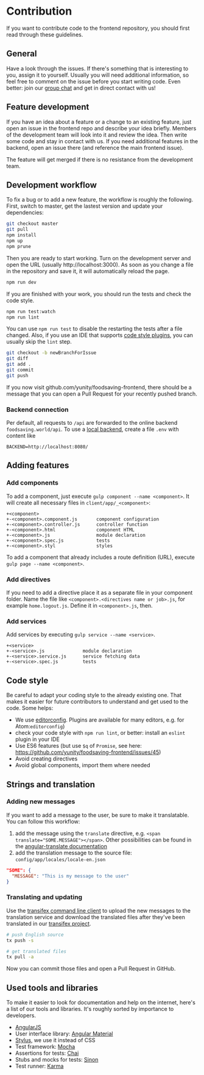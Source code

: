 # Contribution
If you want to contribute code to the frontend repository, you should first read through these guidelines.

## General

Have a look through the issues. If there's something that is interesting to you, assign it to yourself. Usually you will need additional information, so feel free to comment on the issue before you start writing code. Even better: join our [group chat](slackin.yunity.org) and get in direct contact with us!

## Feature development

If you have an idea about a feature or a change to an existing feature, just open an issue in the frontend repo and describe your idea briefly. Members of the development team will look into it and review the idea. Then write some code and stay in contact with us. If you need additional features in the backend, open an issue there (and reference the main frontend issue).

The feature will get merged if there is no resistance from the development team.

## Development workflow

To fix a bug or to add a new feature, the workflow is roughly the following. First, switch to master, get the lastest version and update your dependencies:

```sh
git checkout master
git pull
npm install
npm up
npm prune
```

Then you are ready to start working. Turn on the development server and open the URL (usually http://localhost:3000). As soon as you change a file in the repository and save it, it will automatically reload the page.

```sh
npm run dev
```

If you are finished with your work, you should run the tests and check the code style.

```sh
npm run test:watch
npm run lint
```

You can use `npm run test` to disable the restarting the tests after a file changed. Also, if you use an IDE that supports [code style plugins](#code-style), you can usually skip the `lint` step.

```sh
git checkout -b newBranchForIssue
git diff
git add .
git commit
git push
```

If you now visit github.com/yunity/foodsaving-frontend, there should be a message that you can open a Pull Request for your recently pushed branch.

### Backend connection

Per default, all requests to `/api` are forwarded to the online backend `foodsaving.world/api`.
To use a [local backend](https://github.com/yunity/foodsaving-backend/), create a file `.env` with content like

```
BACKEND=http://localhost:8080/
```


## Adding features

### Add components
To add a component, just execute `gulp component --name <component>`. It will create all necessary files in `client/app/_<component>`:

```
+<component>
+-<component>.component.js       component configuration
+-<component>.controller.js      controller function
+-<component>.html               component HTML
+-<component>.js                 module declaration
+-<component>.spec.js            tests
+-<component>.styl               styles
```

To add a component that already includes a route definition (URL), execute `gulp page --name <component>`.

### Add directives
If you need to add a directive place it as a separate file in your component folder. Name the file like `<component>.<directives name or job>.js`, for example `home.logout.js`. Define it in `<component>.js`, then.

### Add services
Add services by executing `gulp service --name <service>`.
```
+<service>
+-<service>.js              module declaration
+-<service>.service.js      service fetching data
+-<service>.spec.js         tests
```

## Code style

Be careful to adapt your coding style to the already existing one. That makes it easier for future contributors to understand and get used to the code. Some helps:

* We use [editorconfig](http://editorconfig.org/). Plugins are available for many editors, e.g. for Atom:`editorconfig`)
* check your code style with `npm run lint`, or better: install an `eslint` plugin in your IDE
* Use ES6 features (but use `$q` of `Promise`, see here: https://github.com/yunity/foodsaving-frontend/issues/45)
* Avoid creating directives
* Avoid global components, import them where needed

## Strings and translation

### Adding new messages

If you want to add a message to the user, be sure to make it translatable. You can follow this workflow:

1. add the message using the `translate` directive, e.g. `<span translate="SOME.MESSAGE"></span>`. Other possibilities can be found in the [angular-translate documentation](https://angular-translate.github.io/docs/#/guide)
2. add the translation message to the source file: `config/app/locales/locale-en.json`

```json
"SOME": {
  "MESSAGE": "This is my message to the user"
}
```

### Translating and updating

Use the [transifex command line client](https://docs.transifex.com/client/introduction) to upload the new messages to the translation service and download the translated files after they've been translated in our [transifex project](https://www.transifex.com/yunity-1/foodsaving-tool/dashboard/).

```sh
# push English source
tx push -s

# get translated files
tx pull -a
```

Now you can commit those files and open a Pull Request in GitHub.

## Used tools and libraries

To make it easier to look for documentation and help on the internet, here's a list of our tools and libraries. It's roughly sorted by importance to developers.

* [AngularJS](https://docs.angularjs.org)
* User interface library: [Angular Material](https://material.angularjs.org/latest/api/)
* [Stylus](http://stylus-lang.com/), we use it instead of CSS
* Test framework: [Mocha](https://mochajs.org/)
* Assertions for tests: [Chai](http://chaijs.com/)
* Stubs and mocks for tests: [Sinon](http://sinonjs.org/)
* Test runner: [Karma](https://karma-runner.github.io/)
